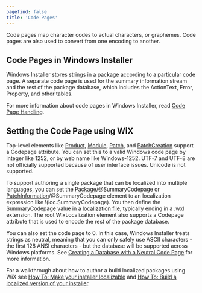 ```yaml
---
pagefind: false
title: 'Code Pages'
---
```


Code pages map character codes to actual characters, or graphemes. Code pages are also used to convert from one encoding to another.

## Code Pages in Windows Installer

Windows Installer stores strings in a package according to a particular code page. A separate code page is used for the summary information stream and the rest of the package database, which includes the ActionText, Error, Property, and other tables.

For more information about code pages in Windows Installer, read <a href="http://msdn.microsoft.com/library/aa367867.aspx" target="_blank">Code Page Handling</a>.

## Setting the Code Page using WiX

Top-level elements like [Product](../xsd/wix/product/), [Module](../xsd/wix/module/), [Patch](../xsd/wix/patch/), and [PatchCreation](../xsd/wix/patchcreation/) support a Codepage attribute. You can set this to a valid Windows code page by integer like 1252, or by web name like Windows-1252. UTF-7 and UTF-8 are not officially supported because of user interface issues. Unicode is not supported.

To support authoring a single package that can be localized into multiple languages, you can set the [Package](../xsd/wix/package/)/@SummaryCodepage or [PatchInformation](../xsd/wix/patchinformation/)/@SummaryCodepage element to an localization expression like !(loc.SummaryCodepage). You then define the SummaryCodepage value in a [localization file](files/), typically ending in a .wxl extension. The root WixLocalization element also supports a Codepage attribute that is used to encode the rest of the package database.

You can also set the code page to 0. In this case, Windows Installer treats strings as neutral, meaning that you can only safely use ASCII characters - the first 128 ANSI characters - but the database will be supported across Windows platforms. See <a href="http://msdn.microsoft.com/library/aa368057.aspx" target="_blank">Creating a Database with a Neutral Code Page</a> for more information.

For a walkthrough about how to author a build localized packages using WiX see [How To: Make your installer localizable](../howtos/ui_and_localization/make_installer_localizable/) and [How To: Build a localized version of your installer](../howtos/ui_and_localization/build_a_localized_version/).
